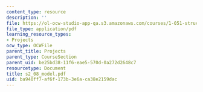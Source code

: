 ```yaml
---
content_type: resource
description: ''
file: https://ol-ocw-studio-app-qa.s3.amazonaws.com/courses/1-051-structural-engineering-design-fall-2003/ba940ff7af6f173b3e6aca38e2159dac_s2_08_model.pdf
file_type: application/pdf
learning_resource_types:
- Projects
ocw_type: OCWFile
parent_title: Projects
parent_type: CourseSection
parent_uid: be25bd38-11f6-eae5-570d-0a272d2648c7
resourcetype: Document
title: s2_08_model.pdf
uid: ba940ff7-af6f-173b-3e6a-ca38e2159dac
---
```

